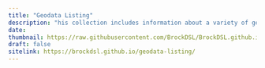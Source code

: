 ```yaml
---
title: "Geodata Listing"
description: "his collection includes information about a variety of geospatial data sources available to the Brock University community for use with GIS software, built with CollectionBuilder"
date:
thumbnail: https://raw.githubusercontent.com/BrockDSL/BrockDSL.github.io/master/Images/Geodata_Splash.png
draft: false
sitelink: https://brockdsl.github.io/geodata-listing/
---
```


